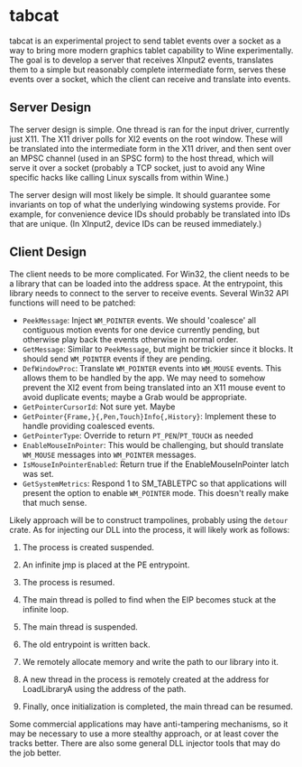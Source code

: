 # tabcat
tabcat is an experimental project to send tablet events over a socket as a way to bring more modern graphics tablet capability to Wine experimentally. The goal is to develop a server that receives XInput2 events, translates them to a simple but reasonably complete intermediate form, serves these events over a socket, which the client can receive and translate into events.

## Server Design
The server design is simple. One thread is ran for the input driver, currently just X11. The X11 driver polls for XI2 events on the root window. These will be translated into the intermediate form in the X11 driver, and then sent over an MPSC channel (used in an SPSC form) to the host thread, which will serve it over a socket (probably a TCP socket, just to avoid any Wine specific hacks like calling Linux syscalls from within Wine.)

The server design will most likely be simple. It should guarantee some invariants on top of what the underlying windowing systems provide. For example, for convenience device IDs should probably be translated into IDs that are unique. (In XInput2, device IDs can be reused immediately.)

## Client Design
The client needs to be more complicated. For Win32, the client needs to be a library that can be loaded into the address space. At the entrypoint, this library needs to connect to the server to receive events. Several Win32 API functions will need to be patched:

* `PeekMessage`: Inject `WM_POINTER` events. We should 'coalesce' all contiguous motion events for one device currently pending, but otherwise play back the events otherwise in normal order.
* `GetMessage`: Similar to `PeekMessage`, but might be trickier since it blocks. It should send `WM_POINTER` events if they are pending.
* `DefWindowProc`: Translate `WM_POINTER` events into `WM_MOUSE` events. This allows them to be handled by the app. We may need to somehow prevent the XI2 event from being translated into an X11 mouse event to avoid duplicate events; maybe a Grab would be appropriate.
* `GetPointerCursorId`: Not sure yet. Maybe
* `GetPointer{Frame,}{,Pen,Touch}Info{,History}`: Implement these to handle providing coalesced events.
* `GetPointerType`: Override to return `PT_PEN`/`PT_TOUCH` as needed
* `EnableMouseInPointer`: This would be challenging, but should translate `WM_MOUSE` messages into `WM_POINTER` messages.
* `IsMouseInPointerEnabled`: Return true if the EnableMouseInPointer latch was set.
* `GetSystemMetrics`: Respond 1 to SM_TABLETPC so that applications will present the option to enable `WM_POINTER` mode. This doesn't really make that much sense.

Likely approach will be to construct trampolines, probably using the `detour` crate. As for injecting our DLL into the process, it will likely work as follows:

1. The process is created suspended.

2. An infinite jmp is placed at the PE entrypoint.

3. The process is resumed.

4. The main thread is polled to find when the EIP becomes stuck at the infinite loop.

5. The main thread is suspended.

6. The old entrypoint is written back.

7. We remotely allocate memory and write the path to our library into it.

8. A new thread in the process is remotely created at the address for LoadLibraryA using the address of the path.

9. Finally, once initialization is completed, the main thread can be resumed.

Some commercial applications may have anti-tampering mechanisms, so it may be necessary to use a more stealthy approach, or at least cover the tracks better. There are also some general DLL injector tools that may do the job better.
